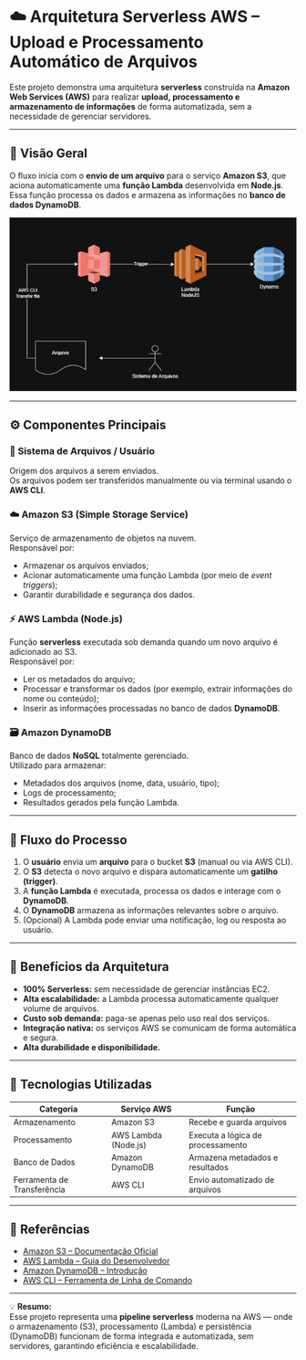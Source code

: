 # ☁️ Arquitetura Serverless AWS – Upload e Processamento Automático de Arquivos

Este projeto demonstra uma arquitetura **serverless** construída na **Amazon Web Services (AWS)** para realizar **upload, processamento e armazenamento de informações** de forma automatizada, sem a necessidade de gerenciar servidores.

---

## 🧩 Visão Geral

O fluxo inicia com o **envio de um arquivo** para o serviço **Amazon S3**, que aciona automaticamente uma **função Lambda** desenvolvida em **Node.js**.  
Essa função processa os dados e armazena as informações no **banco de dados DynamoDB**.

![Fluxo Serverless AWS](FLUXOGRAMA-S3-DESAFIO-001.png)

---

## ⚙️ Componentes Principais

### 📁 Sistema de Arquivos / Usuário
Origem dos arquivos a serem enviados.  
Os arquivos podem ser transferidos manualmente ou via terminal usando o **AWS CLI**.

### ☁️ Amazon S3 (Simple Storage Service)
Serviço de armazenamento de objetos na nuvem.  
Responsável por:
- Armazenar os arquivos enviados;
- Acionar automaticamente uma função Lambda (por meio de *event triggers*);
- Garantir durabilidade e segurança dos dados.

### ⚡ AWS Lambda (Node.js)
Função **serverless** executada sob demanda quando um novo arquivo é adicionado ao S3.  
Responsável por:
- Ler os metadados do arquivo;
- Processar e transformar os dados (por exemplo, extrair informações do nome ou conteúdo);
- Inserir as informações processadas no banco de dados **DynamoDB**.

### 🗃️ Amazon DynamoDB
Banco de dados **NoSQL** totalmente gerenciado.  
Utilizado para armazenar:
- Metadados dos arquivos (nome, data, usuário, tipo);
- Logs de processamento;
- Resultados gerados pela função Lambda.

---

## 🔄 Fluxo do Processo

1. O **usuário** envia um **arquivo** para o bucket **S3** (manual ou via AWS CLI).  
2. O **S3** detecta o novo arquivo e dispara automaticamente um **gatilho (trigger)**.  
3. A **função Lambda** é executada, processa os dados e interage com o **DynamoDB**.  
4. O **DynamoDB** armazena as informações relevantes sobre o arquivo.  
5. (Opcional) A Lambda pode enviar uma notificação, log ou resposta ao usuário.

---

## 🚀 Benefícios da Arquitetura

- **100% Serverless:** sem necessidade de gerenciar instâncias EC2.  
- **Alta escalabilidade:** a Lambda processa automaticamente qualquer volume de arquivos.  
- **Custo sob demanda:** paga-se apenas pelo uso real dos serviços.  
- **Integração nativa:** os serviços AWS se comunicam de forma automática e segura.  
- **Alta durabilidade e disponibilidade.**

---

## 🧠 Tecnologias Utilizadas

| Categoria | Serviço AWS | Função |
|------------|--------------|--------|
| Armazenamento | Amazon S3 | Recebe e guarda arquivos |
| Processamento | AWS Lambda (Node.js) | Executa a lógica de processamento |
| Banco de Dados | Amazon DynamoDB | Armazena metadados e resultados |
| Ferramenta de Transferência | AWS CLI | Envio automatizado de arquivos |

---

## 📘 Referências
- [Amazon S3 – Documentação Oficial](https://docs.aws.amazon.com/pt_br/AmazonS3/latest/userguide/Welcome.html)  
- [AWS Lambda – Guia do Desenvolvedor](https://docs.aws.amazon.com/pt_br/lambda/latest/dg/welcome.html)  
- [Amazon DynamoDB – Introdução](https://docs.aws.amazon.com/pt_br/amazondynamodb/latest/developerguide/Introduction.html)  
- [AWS CLI – Ferramenta de Linha de Comando](https://docs.aws.amazon.com/pt_br/cli/latest/userguide/cli-chap-welcome.html)  

---

💡 **Resumo:**  
Esse projeto representa uma **pipeline serverless** moderna na AWS — onde o armazenamento (S3), processamento (Lambda) e persistência (DynamoDB) funcionam de forma integrada e automatizada, sem servidores, garantindo eficiência e escalabilidade.
